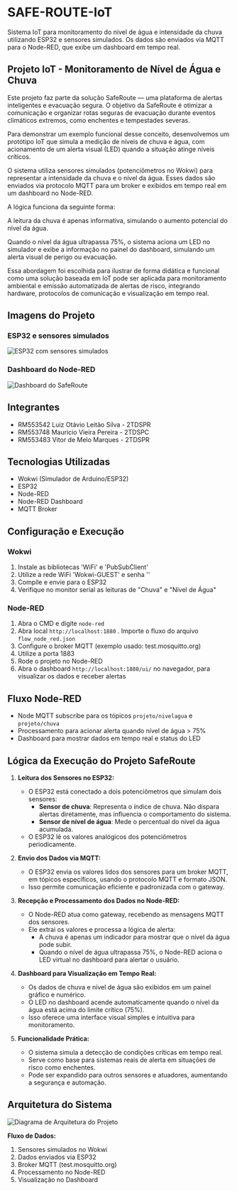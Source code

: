 # SAFE-ROUTE-IoT

Sistema IoT para monitoramento do nível de água e intensidade da chuva utilizando ESP32 e sensores simulados. Os dados são enviados via MQTT para o Node-RED, que exibe um dashboard em tempo real.

## Projeto IoT - Monitoramento de Nível de Água e Chuva

Este projeto faz parte da solução SafeRoute — uma plataforma de alertas inteligentes e evacuação segura. O objetivo da SafeRoute é otimizar a comunicação e organizar rotas seguras de evacuação durante eventos climáticos extremos, como enchentes e tempestades severas.

Para demonstrar um exemplo funcional desse conceito, desenvolvemos um protótipo IoT que simula a medição de níveis de chuva e água, com acionamento de um alerta visual (LED) quando a situação atinge níveis críticos.

O sistema utiliza sensores simulados (potenciômetros no Wokwi) para representar a intensidade da chuva e o nível da água. Esses dados são enviados via protocolo MQTT para um broker e exibidos em tempo real em um dashboard no Node-RED.

A lógica funciona da seguinte forma:

A leitura da chuva é apenas informativa, simulando o aumento potencial do nível da água.

Quando o nível da água ultrapassa 75%, o sistema aciona um LED no simulador e exibe a informação no painel do dashboard, simulando um alerta visual de perigo ou evacuação.

Essa abordagem foi escolhida para ilustrar de forma didática e funcional como uma solução baseada em IoT pode ser aplicada para monitoramento ambiental e emissão automatizada de alertas de risco, integrando hardware, protocolos de comunicação e visualização em tempo real.

## Imagens do Projeto

### ESP32 e sensores simulados
![ESP32 com sensores simulados](imgs/esp32.png)

### Dashboard do Node-RED
![Dashboard do SafeRoute](imgs/dashboard.png)

## Integrantes

- RM553542 Luiz Otávio Leitão Silva - 2TDSPR
- RM553748 Mauricio Vieira Pereira - 2TDSPC
- RM553483 Vitor de Melo Marques - 2TDSPR

## Tecnologias Utilizadas 

- Wokwi (Simulador de Arduino/ESP32)
- ESP32
- Node-RED
- Node-RED Dashboard
- MQTT Broker

## Configuração e Execução

### Wokwi

1. Instale as bibliotecas 'WiFi' e 'PubSubClient' 
2. Utilize a rede WiFi 'Wokwi-GUEST' e senha ''
3. Compile e envie para o ESP32
4. Verifique no monitor serial as leituras de "Chuva" e "Nível de Água"

### Node-RED

1. Abra o CMD e digite ```node-red ```
2. Abra local  ```http://localhost:1880```
. Importe o fluxo do arquivo `flow_node_red.json`
2. Configure o broker MQTT (exemplo usado: test.mosquitto.org)
3. Utilize a porta 1883
4. Rode o projeto no Node-RED
5. Abra o dashboard ```http://localhost:1880/ui/``` no navegador, para visualizar os dados e receber alertas

## Fluxo Node-RED

- Node MQTT subscribe para os tópicos `projeto/nivelagua` e `projeto/chuva`
- Processamento para acionar alerta quando nível de água > 75%
- Dashboard para mostrar dados em tempo real e status do LED

## Lógica da Execução do Projeto SafeRoute

1. **Leitura dos Sensores no ESP32:**
   - O ESP32 está conectado a dois potenciômetros que simulam dois sensores:
     - **Sensor de chuva**: Representa o índice de chuva. Não dispara alertas diretamente, mas influencia o comportamento do sistema.
     - **Sensor de nível de água**: Mede o percentual do nível da água acumulada.
   - O ESP32 lê os valores analógicos dos potenciômetros periodicamente.

2. **Envio dos Dados via MQTT:**
   - O ESP32 envia os valores lidos dos sensores para um broker MQTT, em tópicos específicos, usando o protocolo MQTT e formato JSON.
   - Isso permite comunicação eficiente e padronizada com o gateway.

3. **Recepção e Processamento dos Dados no Node-RED:**
   - O Node-RED atua como gateway, recebendo as mensagens MQTT dos sensores.
   - Ele extrai os valores e processa a lógica de alerta:
     - A chuva é apenas um indicador para mostrar que o nível da água pode subir.
     - Quando o nível de água ultrapassa 75%, o Node-RED aciona o LED virtual no dashboard para alertar o usuário.

4. **Dashboard para Visualização em Tempo Real:**
   - Os dados de chuva e nível de água são exibidos em um painel gráfico e numérico.
   - O LED no dashboard acende automaticamente quando o nível da água está acima do limite crítico (75%).
   - Isso oferece uma interface visual simples e intuitiva para monitoramento.

5. **Funcionalidade Prática:**
   - O sistema simula a detecção de condições críticas em tempo real.
   - Serve como base para sistemas reais de alerta em situações de risco como enchentes.
   - Pode ser expandido para outros sensores e atuadores, aumentando a segurança e automação.

## Arquitetura do Sistema

![Diagrama de Arquitetura do Projeto](https://github.com/SafeRoute-2025/SAFE-ROUTE-IoT/raw/main/imgs/arquitetura_projeto.png)

**Fluxo de Dados:**
1. Sensores simulados no Wokwi
2. Dados enviados via ESP32
3. Broker MQTT (test.mosquitto.org)
4. Processamento no Node-RED
5. Visualização no Dashboard


